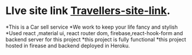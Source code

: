 # LIve site link  [Travellers-site-link](https://travellers-6e665.web.app/).

*This is a Car sell service 
*We work to keep your life fancy and stylish
*Used react ,material ui, react router dom, firebase,react-hook-form and backend server for this project
*this project is fully functional
*this project hosted in firease and backend deployed in Heroku.